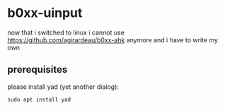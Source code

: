 # b0xx-uinput
now that i switched to linux i cannot use https://github.com/agirardeau/b0xx-ahk anymore and i have to write my own

## prerequisites

please install yad (yet another dialog):

`sudo apt install yad`
